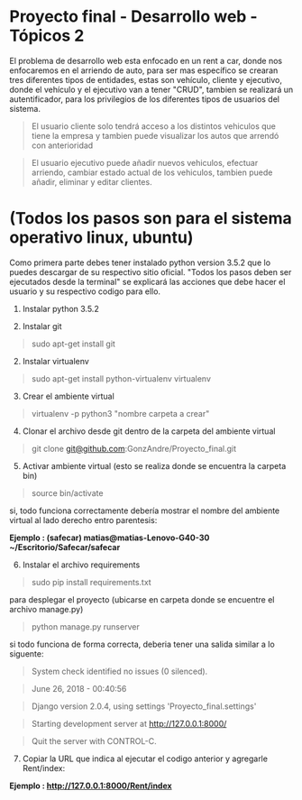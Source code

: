 Proyecto final - Desarrollo web - Tópicos 2
========================================================================================================================================
El problema de desarrollo web esta enfocado en un rent a car, donde nos enfocaremos en el arriendo de auto, para ser mas específico se crearan tres diferentes tipos de entidades, estas son vehículo, cliente y ejecutivo, donde el vehículo y el ejecutivo van a tener "CRUD", tambien se realizará un autentificador, para los privilegios de los diferentes tipos de usuarios del sistema.
>El usuario cliente solo tendrá acceso a los distintos vehiculos que tiene la empresa y tambien puede visualizar los autos que arrendó con anterioridad

>El usuario ejecutivo puede añadir nuevos vehiculos, efectuar arriendo, cambiar estado actual de los vehiculos, tambien puede añadir, eliminar y editar clientes.




(Todos los pasos son para el sistema operativo linux, ubuntu)
========================================================================================================================================
Como primera parte debes tener instalado python version 3.5.2 que lo puedes descargar de su respectivo sitio oficial.
"Todos los pasos deben ser ejecutados desde la terminal"
se explicará las acciones que debe hacer el usuario y su respectivo codigo para ello.

1. Instalar python 3.5.2

1. Instalar git
>sudo apt-get install git

2. Instalar virtualenv
>sudo apt-get install python-virtualenv virtualenv

3. Crear el ambiente virtual
>virtualenv -p python3 "nombre carpeta a crear"

4. Clonar el archivo desde git dentro de la carpeta del ambiente virtual
>git clone git@github.com:GonzAndre/Proyecto_final.git

5. Activar ambiente virtual (esto se realiza donde se encuentra la carpeta bin)
>source bin/activate

si, todo funciona correctamente debería mostrar el nombre del ambiente virtual al lado derecho entro parentesis:

  **Ejemplo :
   (safecar) matias@matias-Lenovo-G40-30 ~/Escritorio/Safecar/safecar**

6. Instalar el archivo requirements
>sudo pip install requirements.txt

para desplegar el proyecto (ubicarse en carpeta donde se encuentre el archivo manage.py)
>python manage.py runserver

si todo funciona de forma correcta, deberia tener una salida similar a lo siguente:

>System check identified no issues (0 silenced).

>June 26, 2018 - 00:40:56

>Django version 2.0.4, using settings 'Proyecto_final.settings'

>Starting development server at http://127.0.0.1:8000/

>Quit the server with CONTROL-C.

7. Copiar la URL que indica al ejecutar el codigo anterior y agregarle Rent/index:

  **Ejemplo :
   http://127.0.0.1:8000/Rent/index**

